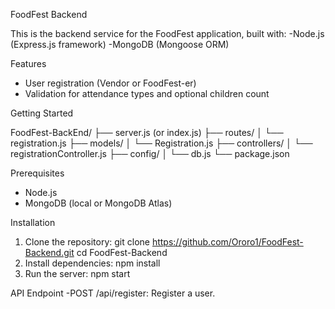 FoodFest Backend

This is the backend service for the FoodFest application, built with:
-Node.js (Express.js framework)
-MongoDB (Mongoose ORM)

Features
- User registration (Vendor or FoodFest-er)
- Validation for attendance types and optional children count

Getting Started

FoodFest-BackEnd/
├── server.js (or index.js)
├── routes/
│   └── registration.js
├── models/
│   └── Registration.js
├── controllers/
│   └── registrationController.js
├── config/
│   └── db.js
└── package.json


Prerequisites
- Node.js
- MongoDB (local or MongoDB Atlas)

Installation
1. Clone the repository: git clone https://github.com/Ororo1/FoodFest-Backend.git cd FoodFest-Backend
2. Install dependencies: npm install
3. Run the server: npm start

API Endpoint
-POST /api/register: Register a user.


